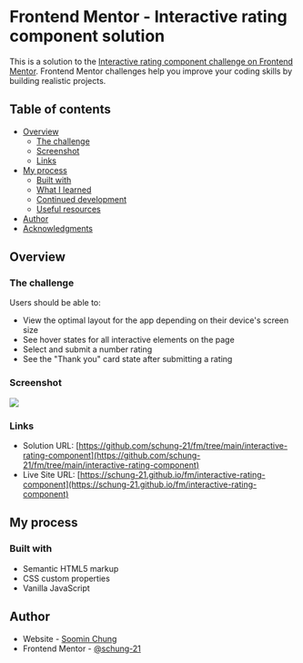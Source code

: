 # Frontend Mentor - Interactive rating component solution

This is a solution to the [Interactive rating component challenge on Frontend Mentor](https://www.frontendmentor.io/challenges/interactive-rating-component-koxpeBUmI). Frontend Mentor challenges help you improve your coding skills by building realistic projects. 

## Table of contents

- [Overview](#overview)
  - [The challenge](#the-challenge)
  - [Screenshot](#screenshot)
  - [Links](#links)
- [My process](#my-process)
  - [Built with](#built-with)
  - [What I learned](#what-i-learned)
  - [Continued development](#continued-development)
  - [Useful resources](#useful-resources)
- [Author](#author)
- [Acknowledgments](#acknowledgments)

## Overview

### The challenge

Users should be able to:

- View the optimal layout for the app depending on their device's screen size
- See hover states for all interactive elements on the page
- Select and submit a number rating
- See the "Thank you" card state after submitting a rating

### Screenshot

![](./screenshot.jpg)

### Links

- Solution URL: [https://github.com/schung-21/fm/tree/main/interactive-rating-component](https://github.com/schung-21/fm/tree/main/interactive-rating-component)
- Live Site URL: [https://schung-21.github.io/fm/interactive-rating-component](https://schung-21.github.io/fm/interactive-rating-component)

## My process

### Built with

- Semantic HTML5 markup
- CSS custom properties
- Vanilla JavaScript

## Author

- Website - [Soomin Chung](https://schung.space)
- Frontend Mentor - [@schung-21](https://www.frontendmentor.io/profile/schung-21)